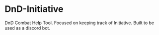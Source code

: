 # DnD-Initiative
DnD Combat Help Tool.  Focused on keeping track of Initiative. Built to be used as a discord bot.
